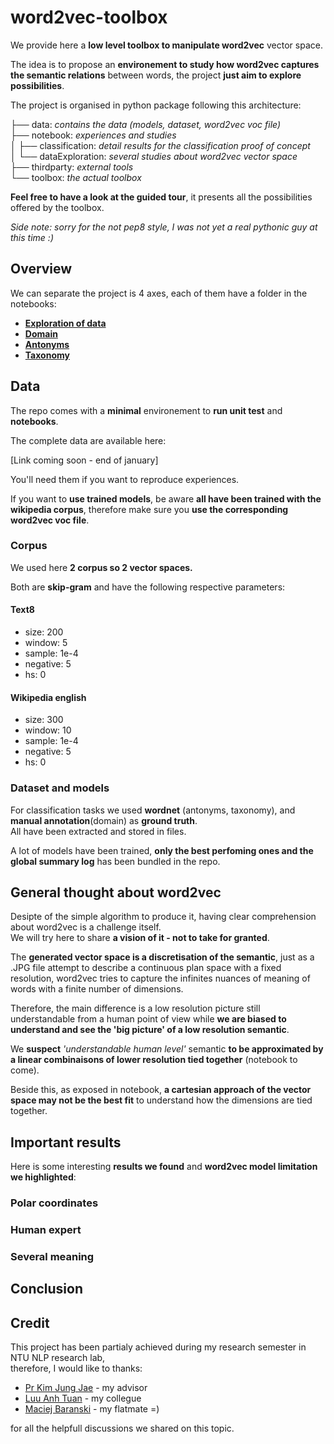 word2vec-toolbox
===============

We provide here a __low level toolbox to manipulate word2vec__ vector space.

The idea is to propose an __environement to study how word2vec captures the semantic relations__ between words, the project __just aim to explore possibilities__.

The project is organised in python package following this architecture:

├── data: _contains the data (models, dataset, word2vec voc file)_<br>
├── notebook: _experiences and studies_<br>
│   ├── classification: _detail results for the classification proof of concept_<br>
│   └── dataExploration: _several studies about word2vec vector space_<br>
├── thirdparty: _external tools_<br>
└── toolbox: _the actual toolbox_<br>

__Feel free to have a look at the guided tour__, it presents all the possibilities offered by the toolbox.

_Side note: sorry for the not pep8 style, I was not yet a real pythonic guy at this time :)_

Overview
-------------
We can separate the project is 4 axes, each of them have a folder in the notebooks:

* __[Exploration of data](https://github.com/pelodelfuego/word2vec-toolbox/tree/master/notebook/dataExploration)__
* __[Domain](https://github.com/pelodelfuego/word2vec-toolbox/blob/master/notebook/classification/domain.ipynb)__
* __[Antonyms](https://github.com/pelodelfuego/word2vec-toolbox/blob/master/notebook/classification/antonyms.ipynb)__
* __[Taxonomy](https://github.com/pelodelfuego/word2vec-toolbox/blob/master/notebook/classification/taxonomy.ipynb)__


Data
-------
The repo comes with a __minimal__ environement to __run unit test__ and __notebooks__.

The complete data are available here:

[Link coming soon - end of january]

You'll need them if you want to reproduce experiences.

If you want to __use trained models__, be aware __all have been trained with the wikipedia corpus__, therefore make sure you __use the corresponding word2vec voc file__.

### Corpus

We used here __2 corpus so 2 vector spaces.__

Both are __skip-gram__ and have the following respective parameters:

#### Text8
* size: 200
* window: 5
* sample: 1e-4
* negative: 5
* hs: 0

#### Wikipedia english
* size: 300
* window: 10
* sample: 1e-4
* negative: 5
* hs: 0


### Dataset and models

For classification tasks we used __wordnet__ (antonyms, taxonomy), and __manual annotation__(domain) as __ground truth__.<br>
All have been extracted and stored in files.

A lot of models have been trained, __only the best perfoming ones and the global summary log__ has been bundled in the repo.


General thought about word2vec
----------------------------------------------

Desipte of the simple algorithm to produce it, having clear comprehension about word2vec is a challenge itself.<br>
We will try here to share __a vision of it - not to take for granted__.

The __generated vector space is a discretisation of the semantic__, just as a .JPG file attempt to describe a continuous plan space with a fixed resolution, word2vec tries to capture the infinites nuances of meaning of words with a finite number of dimensions.

Therefore, the main difference is a low resolution picture still understandable from a human point of view while __we are biased to understand and see the 'big picture' of a low resolution semantic__.

We __suspect__ _'understandable human level'_ semantic __to be approximated by a linear combinaisons of lower resolution tied together__ (notebook to come).

Beside this, as exposed in notebook, __a cartesian approach of the vector space may not be the best fit__ to understand how the dimensions are tied together.


Important results
-------------------------
Here is some interesting __results we found__ and __word2vec model limitation we highlighted__:

### Polar coordinates

### Human expert

### Several meaning


Conclusion
---------------


Credit
---------
This project has been partialy achieved during my research semester in NTU NLP research lab,<br>
therefore, I would like to thanks:

* [Pr Kim Jung Jae](https://www.linkedin.com/in/jung-jae-kim-75143533) - my advisor
* [Luu Anh Tuan](https://www.linkedin.com/in/anh-tuan-luu-68592059) - my collegue
* [Maciej Baranski](https://www.linkedin.com/in/maciej-baranski-18b66672) - my flatmate =)

for all the helpfull discussions we shared on this topic.
